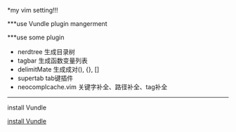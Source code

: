 *my vim setting!!!

***use Vundle plugin mangerment

***use some plugin

* nerdtree 生成目录树
* tagbar   生成函数变量列表
* delimitMate 生成成对(), {}, []
* supertab tab键插件
* neocomplcache.vim 关键字补全、路径补全、tag补全


-------


install Vundle 

[install Vundle](http://tianer1123.github.io/2014/12/04/Vundle.html)


